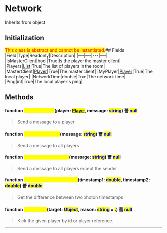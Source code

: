 # Network
Inherits from object
## Initialization
<mark style="color:red;">This class is abstract and cannot be instantiated.</mark>## Fields
|Field|Type|Readonly|Description|
|---|---|---|---|
|IsMasterClient|bool|True|Is the player the master client|
|Players|[List](../objects/List.md)|True|The list of players in the room|
|MasterClient|[Player](../objects/Player.md)|True|The master client|
|MyPlayer|[Player](../objects/Player.md)|True|The local player|
|NetworkTime|double|True|The network time|
|Ping|int|True|The local player's ping|
## Methods
#### function <mark style="color:yellow;">SendMessage</mark>(player: <mark style="color:blue;">[Player](../objects/Player.md)</mark>, message: <mark style="color:blue;">string</mark>) 薔 <mark style="color:blue;">null</mark>
> Send a message to a player

#### function <mark style="color:yellow;">SendMessageAll</mark>(message: <mark style="color:blue;">string</mark>) 薔 <mark style="color:blue;">null</mark>
> Send a message to all players

#### function <mark style="color:yellow;">SendMessageOthers</mark>(message: <mark style="color:blue;">string</mark>) 薔 <mark style="color:blue;">null</mark>
> Send a message to all players except the sender

#### function <mark style="color:yellow;">GetTimestampDifference</mark>(timestamp1: <mark style="color:blue;">double</mark>, timestamp2: <mark style="color:blue;">double</mark>) 薔 <mark style="color:blue;">double</mark>
> Get the difference between two photon timestamps

#### function <mark style="color:yellow;">KickPlayer</mark>(target: <mark style="color:blue;">Object</mark>, reason: <mark style="color:blue;">string</mark> = <mark style="color:blue;">.</mark>) 薔 <mark style="color:blue;">null</mark>
> Kick the given player by id or player reference.


---

